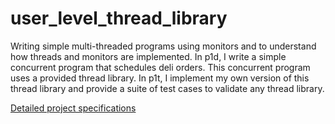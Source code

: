 # user_level_thread_library
Writing simple multi-threaded programs using monitors and to understand how threads and monitors are implemented. In p1d, I write a simple concurrent program that schedules deli orders. This concurrent program uses a provided thread library. 
In p1t, I implement my own version of this thread library and provide a suite of test cases to validate any thread library.

[Detailed project specifications](https://users.cs.duke.edu/~chase/cps310/p1.html)
